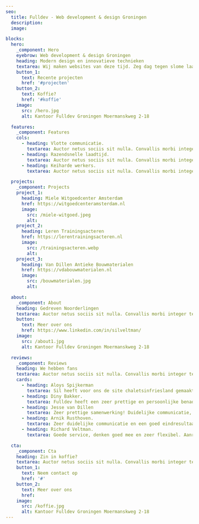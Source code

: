 ```yaml
---
seo:
  title: Fulldev - Web development & design Groningen
  description:
  image:

blocks:
  hero:
    _component: Hero
    eyebrow: Web development & design Groningen
    heading: Modern design en innovatieve technieken
    textarea: Wij maken websites van deze tijd. Zeg dag tegen slome laadtijd, irritante plugins en slechte communicatie.
    button_1:
      text: Recente projecten
      href: '#projecten'
    button_2:
      text: Koffie?
      href: '#koffie'
    image:
      src: /hero.jpg
      alt: Kantoor Fulldev Groningen Moermanskweg 2-18

  features:
    _component: Features
    cols:
      - heading: Vlotte communicatie.
        textarea: Auctor netus sociis sit nulla. Convallis morbi integer tellus, donec habitant fermentum at pharetra vitae.
      - heading: Razendsnelle laadtijd.
        textarea: Auctor netus sociis sit nulla. Convallis morbi integer tellus, donec habitant fermentum at pharetra vitae.
      - heading: Keiharde werkers.
        textarea: Auctor netus sociis sit nulla. Convallis morbi integer tellus, donec habitant fermentum at pharetra vitae.

  projects:
    _component: Projects
    project_1:
      heading: Miele Witgoedcenter Amsterdam
      href: https://witgoedcenteramsterdam.nl
      image:
        src: /miele-witgoed.jpeg
        alt:
    project_2:
      heading: Leren Trainingsacteren
      href: https://lerentrainingsacteren.nl
      image:
        src: /trainingsacteren.webp
        alt:
    project_3:
      heading: Van Dillen Antieke Bouwmaterialen
      href: https://vdabouwmaterialen.nl
      image:
        src: /bouwmaterialen.jpg
        alt:

  about:
    _component: About
    heading: Gedreven Noorderlingen
    textarea: Auctor netus sociis sit nulla. Convallis morbi integer tellus, donec habitant fermentum at pharetra vitae. Convallis morbi integer tellus, donec habitant fermentum at pharetra vitae.
    button:
      text: Meer over ons
      href: https://www.linkedin.com/in/silveltman/
    image:
      src: /about1.jpg
      alt: Kantoor Fulldev Groningen Moermanskweg 2-18

  reviews:
    _component: Reviews
    heading: We hebben fans
    textarea: Auctor netus sociis sit nulla. Convallis morbi integer tellus, donec habitant fermentum at pharetra vitae.
    cards:
      - heading: Aloys Spijkerman
        textarea: Sil heeft voor ons de site chaletsinfriesland gemaakt naar zeer tevredenheid. Wij zijn hem ook dankbaar dat hij voor de verhuur smoobu heeft geadviseerd. Er is geen betere!
      - heading: Diny Bakker.
        textarea: Fulldev heeft een zeer prettige en persoonlijke benadering! Er wordt goed geluisterd naar de wensen en de visie van de klant. Met als resultaat een zeer originele website die opvalt! Ik ben er erg blij mee!
      - heading: Jesse van Dillen
        textarea: Zeer prettige samenwerking! Duidelijke communicatie, uitleg en bewerkingsprogramma’s. Zeer tevreden met het samen behaalde resultaat
      - heading: Arnik Rusthoven.
        textarea: Zeer duidelijke communicatie en een goed eindresultaat!
      - heading: Richard Veltman.
        textarea: Goede service, denken goed mee en zeer flexibel. Aanrader!

  cta:
    _component: Cta
    heading: Zin in koffie?
    textarea: Auctor netus sociis sit nulla. Convallis morbi integer tellus, donec habitant fermentum at pharetra vitae. Convallis morbi integer tellus, donec habitant fermentum at pharetra vitae.
    button_1:
      text: Neem contact op
      href: '#'
    button_2:
      text: Meer over ons
      href:
    image:
      src: /koffie.jpg
      alt: Kantoor Fulldev Groningen Moermanskweg 2-18
---
```

